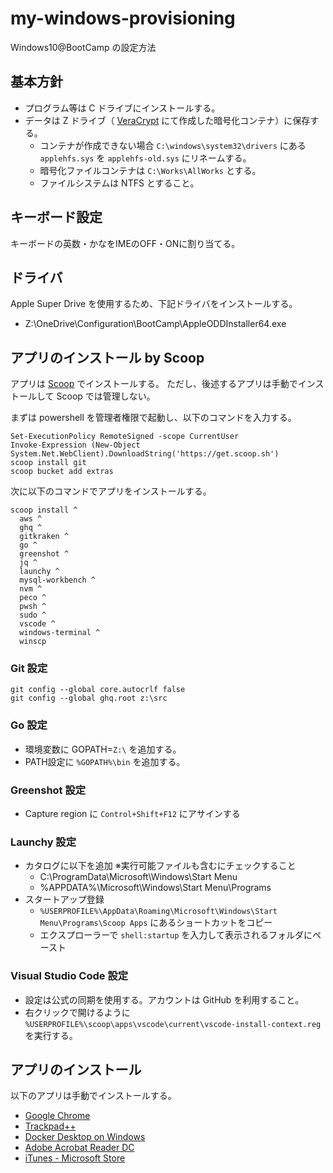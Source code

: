 # my-windows-provisioning
Windows10@BootCamp の設定方法


## 基本方針
* プログラム等は C ドライブにインストールする。
* データは Z ドライブ（ [VeraCrypt](https://www.veracrypt.fr/en/Downloads.html) にて作成した暗号化コンテナ）に保存する。
  * コンテナが作成できない場合 ```C:\windows\system32\drivers``` にある ```applehfs.sys``` を ```applehfs-old.sys``` にリネームする。
  * 暗号化ファイルコンテナは `C:\Works\AllWorks` とする。
  * ファイルシステムは NTFS とすること。


## キーボード設定
キーボードの英数・かなをIMEのOFF・ONに割り当てる。


## ドライバ
Apple Super Drive を使用するため、下記ドライバをインストールする。
- Z:\OneDrive\Configuration\BootCamp\AppleODDInstaller64.exe


## アプリのインストール by Scoop
アプリは [Scoop](https://scoop.sh/) でインストールする。
ただし、後述するアプリは手動でインストールして Scoop では管理しない。

まずは powershell を管理者権限で起動し、以下のコマンドを入力する。

```
Set-ExecutionPolicy RemoteSigned -scope CurrentUser
Invoke-Expression (New-Object System.Net.WebClient).DownloadString('https://get.scoop.sh')
scoop install git
scoop bucket add extras
```

次に以下のコマンドでアプリをインストールする。

```
scoop install ^
  aws ^
  ghq ^
  gitkraken ^
  go ^
  greenshot ^
  jq ^
  launchy ^
  mysql-workbench ^
  nvm ^
  peco ^
  pwsh ^
  sudo ^
  vscode ^
  windows-terminal ^
  winscp
```

### Git 設定
```
git config --global core.autocrlf false
git config --global ghq.root z:\src
```

### Go 設定
* 環境変数に GOPATH=`Z:\` を追加する。
* PATH設定に `%GOPATH%\bin` を追加する。

### Greenshot 設定
* Capture region に ```Control+Shift+F12``` にアサインする

### Launchy 設定
* カタログに以下を追加 ※実行可能ファイルも含むにチェックすること
  * C:\ProgramData\Microsoft\Windows\Start Menu
  * %APPDATA%\Microsoft\Windows\Start Menu\Programs
* スタートアップ登録
  * ```%USERPROFILE%\AppData\Roaming\Microsoft\Windows\Start Menu\Programs\Scoop Apps``` にあるショートカットをコピー
  * エクスプローラーで ```shell:startup``` を入力して表示されるフォルダにペースト

### Visual Studio Code 設定
* 設定は公式の同期を使用する。アカウントは GitHub を利用すること。
* 右クリックで開けるように ```%USERPROFILE%\scoop\apps\vscode\current\vscode-install-context.reg``` を実行する。

## アプリのインストール
以下のアプリは手動でインストールする。

- [Google Chrome](https://www.google.co.jp/chrome/browser/desktop/)
- [Trackpad++](http://trackpad.forbootcamp.org/#download)
- [Docker Desktop on Windows](https://docs.docker.com/docker-for-windows/install/)
- [Adobe Acrobat Reader DC](https://get.adobe.com/jp/reader/)
- [iTunes - Microsoft Store](https://www.microsoft.com/ja-jp/p/itunes/9pb2mz1zmb1s?cid=appledotcom&rtc=1&activetab=pivot:overviewtab)



